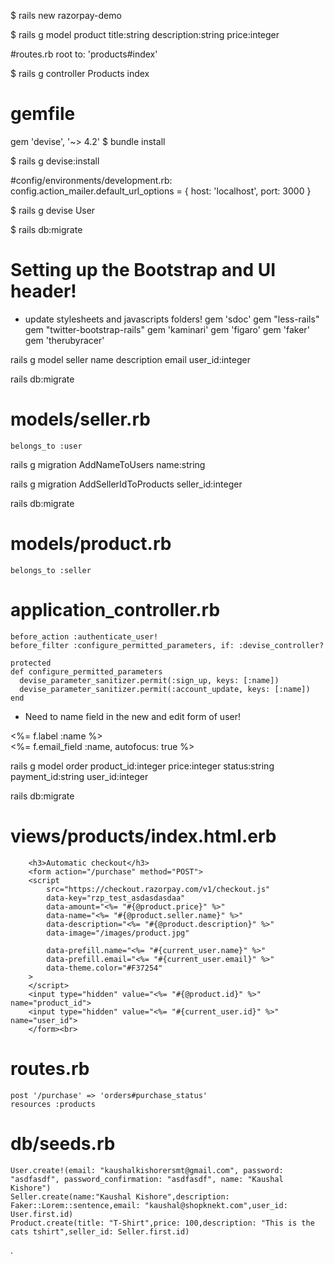 $ rails new razorpay-demo

$ rails g model product title:string description:string price:integer

#routes.rb
  root to: 'products#index'

$ rails g controller Products index

# gemfile
gem 'devise', '~> 4.2'
$ bundle install

$ rails g devise:install

#config/environments/development.rb:
       config.action_mailer.default_url_options = { host: 'localhost', port: 3000 }

$ rails g devise User

$ rails db:migrate

# Setting up the Bootstrap and UI header!
 - update stylesheets and javascripts folders!
    gem 'sdoc'
    gem "less-rails"
    gem "twitter-bootstrap-rails"
    gem 'kaminari'
    gem 'figaro'
    gem 'faker'
    gem 'therubyracer'


rails g model seller name description email user_id:integer

rails db:migrate

# models/seller.rb
    belongs_to :user

rails g migration AddNameToUsers name:string

rails g migration AddSellerIdToProducts seller_id:integer

rails db:migrate

# models/product.rb
    belongs_to :seller

# application_controller.rb

    before_action :authenticate_user!
    before_filter :configure_permitted_parameters, if: :devise_controller?

    protected
    def configure_permitted_parameters
      devise_parameter_sanitizer.permit(:sign_up, keys: [:name])
      devise_parameter_sanitizer.permit(:account_update, keys: [:name])
    end

- Need to name field in the new and edit form of user!
<div class="field">
  <%= f.label :name %><br />
  <%= f.email_field :name, autofocus: true %>
</div>


rails g model order product_id:integer price:integer status:string payment_id:string user_id:integer

rails db:migrate

# views/products/index.html.erb
        <h3>Automatic checkout</h3>
        <form action="/purchase" method="POST">
        <script
            src="https://checkout.razorpay.com/v1/checkout.js"
            data-key="rzp_test_asdasdasdaa"
            data-amount="<%= "#{@product.price}" %>"
            data-name="<%= "#{@product.seller.name}" %>"
            data-description="<%= "#{@product.description}" %>"
            data-image="/images/product.jpg"

            data-prefill.name="<%= "#{current_user.name}" %>"
            data-prefill.email="<%= "#{current_user.email}" %>"
            data-theme.color="#F37254"
        >
        </script>
        <input type="hidden" value="<%= "#{@product.id}" %>" name="product_id">
        <input type="hidden" value="<%= "#{current_user.id}" %>" name="user_id">
        </form><br>

# routes.rb
    post '/purchase' => 'orders#purchase_status'
    resources :products

# db/seeds.rb
    User.create!(email: "kaushalkishorersmt@gmail.com", password: "asdfasdf", password_confirmation: "asdfasdf", name: "Kaushal Kishore")
    Seller.create(name:"Kaushal Kishore",description: Faker::Lorem::sentence,email: "kaushal@shopknekt.com",user_id: User.first.id)
    Product.create(title: "T-Shirt",price: 100,description: "This is the cats tshirt",seller_id: Seller.first.id)




.
